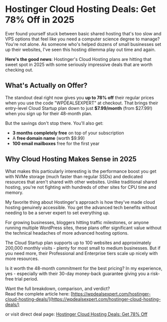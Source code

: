 Hostinger Cloud Hosting Deals: Get 78% Off in 2025
==================================================

Ever found yourself stuck between basic shared hosting that's too slow and VPS options that feel like you need a computer science degree to manage? You're not alone. As someone who's helped dozens of small businesses set up their websites, I've seen this hosting dilemma play out time and again.

**Here's the good news**: Hostinger's Cloud Hosting plans are hitting that sweet spot in 2025 with some seriously impressive deals that are worth checking out.

What's Actually on Offer?
-------------------------

The standout deal right now gives you **up to 78% off** their regular prices when you use the code "WPDEALSEXPERT" at checkout. That brings their entry-level Cloud Startup plan down to just **$7.99/month** (from $27.99!) when you sign up for their 48-month plan.

But the savings don't stop there. You'll also get:

*   **3 months completely free** on top of your subscription
*   A **free domain name** (worth $9.99)
*   **100 email mailboxes** free for the first year

Why Cloud Hosting Makes Sense in 2025
-------------------------------------

What makes this particularly interesting is the performance boost you get with NVMe storage (much faster than regular SSDs) and dedicated resources that aren't shared with other websites. Unlike traditional shared hosting, you're not fighting with hundreds of other sites for CPU time and memory.

My favorite thing about Hostinger's approach is how they've made cloud hosting genuinely accessible. You get the advanced tech benefits without needing to be a server expert to set everything up.

For growing businesses, bloggers hitting traffic milestones, or anyone running multiple WordPress sites, these plans offer significant value without the technical headaches of more advanced hosting options.

The Cloud Startup plan supports up to 100 websites and approximately 200,000 monthly visits - plenty for most small to medium businesses. But if you need more, their Professional and Enterprise tiers scale up nicely with more resources.

Is it worth the 48-month commitment for the best pricing? In my experience, yes - especially with their 30-day money-back guarantee giving you a risk-free trial period.

Want the full breakdown, comparison, and verdict?  
Read the complete article here: [https://wpdealsexpert.com/hostinger-cloud-hosting-deals/](https://wpdealsexpert.com/hostinger-cloud-hosting-deals/)

or visit direct deal page: [Hostinger Cloud Hosting Deals: Get 78% Off](https://wpdealsexpert.com/go/hostinger-cloud-hosting/)
